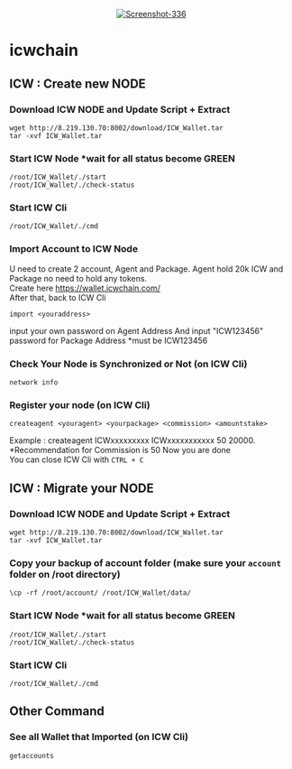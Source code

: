 <p align="center">
  <a href="https://imgbb.com/"><img src="https://i.ibb.co/4t9fTLQ/Screenshot-336.jpg" alt="Screenshot-336" border="0"></a>
</p>

# icwchain

## ICW : Create new NODE


### Download ICW NODE and Update Script + Extract
```
wget http://8.219.130.70:8002/download/ICW_Wallet.tar
tar -xvf ICW_Wallet.tar
```
### Start ICW Node *wait for all status become GREEN
```
/root/ICW_Wallet/./start
/root/ICW_Wallet/./check-status
```
### Start ICW Cli
```
/root/ICW_Wallet/./cmd
```
### Import Account to ICW Node
U need to create 2 account, Agent and Package. Agent hold 20k ICW and Package no need to hold any tokens. <br>
Create here https://wallet.icwchain.com/ <br>
After that, back to ICW Cli <br>
```
import <youraddress>
```
input your own password on Agent Address And input "ICW123456" password for Package Address *must be ICW123456
### Check Your Node is Synchronized or Not (on ICW Cli)
```
network info
```
### Register your node (on ICW Cli)
```
createagent <youragent> <yourpackage> <commission> <amountstake>
```
Example : createagent ICWxxxxxxxxx ICWxxxxxxxxxxx 50 20000. *Recommendation for Commission is 50
Now you are done <br>
You can close ICW Cli with `CTRL + C`

## ICW : Migrate your NODE


### Download ICW NODE and Update Script + Extract
```
wget http://8.219.130.70:8002/download/ICW_Wallet.tar
tar -xvf ICW_Wallet.tar
```
### Copy your backup of account folder (make sure your `account` folder on /root directory)
```
\cp -rf /root/account/ /root/ICW_Wallet/data/
```
### Start ICW Node *wait for all status become GREEN
```
/root/ICW_Wallet/./start
/root/ICW_Wallet/./check-status
```
### Start ICW Cli
```
/root/ICW_Wallet/./cmd
```
## Other Command <br>
### See all Wallet that Imported (on ICW Cli)
```
getaccounts
```
